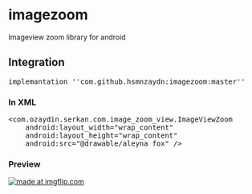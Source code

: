 # imagezoom
Imageview zoom library for android

<h2>Integration </h2>
</pr>

<div class="highlight highlight-source-groovy-gradle"><pre>implemantation <span class="pl-s"><span class="pl-pds">'</span>'com.github.hsmnzaydn:imagezoom:master'<span class="pl-pds">'</span></span></pre></div>

<h3>In XML </h3>
</pr>

<div class="highlight highlight-text-xml"><pre>&lt;<span class="pl-ent">com</span>.ozaydin.serkan.com.image_zoom_view.ImageViewZoom
    <span class="pl-e">android</span><span class="pl-e">:</span><span class="pl-e">layout_width</span>=<span class="pl-s"><span class="pl-pds">"</span>wrap_content<span class="pl-pds">"</span></span>
    <span class="pl-e">android</span><span class="pl-e">:</span><span class="pl-e">layout_height</span>=<span class="pl-s"><span class="pl-pds">"</span>wrap_content<span class="pl-pds">"</span></span>
    <span class="pl-e">android</span><span class="pl-e">:</span><span class="pl-e">src</span>=<span class="pl-s"><span class="pl-pds">"</span>@drawable/aleyna_fox<span class="pl-pds">"</span></span> /&gt;</pre></div>


<h3>Preview </h3>
</pr>
<a href="https://imgflip.com/gif/2f95sw"><img src="https://i.imgflip.com/2f95sw.gif" title="made at imgflip.com"/></a>
